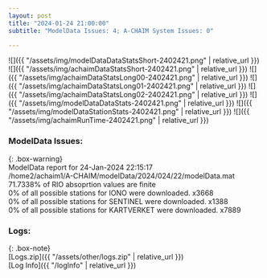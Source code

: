 ```yaml
---
layout: post
title: "2024-01-24 21:00:00"
subtitle: "ModelData Issues: 4; A-CHAIM System Issues: 0"

---
```


![]({{ "/assets/img/modelDataDataStatsShort-2402421.png" | relative_url }})
![]({{ "/assets/img/achaimDataStatsShort-2402421.png" | relative_url }})
![]({{ "/assets/img/achaimDataStatsLong00-2402421.png" | relative_url }})
![]({{ "/assets/img/achaimDataStatsLong01-2402421.png" | relative_url }})
![]({{ "/assets/img/achaimDataStatsLong02-2402421.png" | relative_url }})
![]({{ "/assets/img/modelDataDataStats-2402421.png" | relative_url }})
![]({{ "/assets/img/modelDataStationStats-2402421.png" | relative_url }})
![]({{ "/assets/img/achaimRunTime-2402421.png" | relative_url }})


### ModelData Issues:  
  
{: .box-warning}  
 ModelData report for 24-Jan-2024 22:15:17   
 /home2/achaim1/A-CHAIM/modelData/2024/024/22/modelData.mat   
 71.7338% of RIO absoprtion values are finite   
 0% of all possible stations for IONO were downloaded. x3668   
 0% of all possible stations for SENTINEL were downloaded. x1388   
 0% of all possible stations for KARTVERKET were downloaded. x7889   
  


### Logs:  
  
{: .box-note}  
[Logs.zip]({{ "/assets/other/logs.zip" | relative_url }})  
[Log Info]({{ "/logInfo" | relative_url }})  
